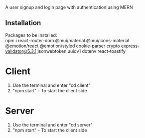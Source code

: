 A user signup and login page with authentication using MERN

## Installation

Packages to be installed: <br />
npm i react-router-dom @mui/material @mui/icons-material @emotion/react @emotion/styled cookie-parser crypto express-validator@5.3.1 jsonwebtoken uuidv1 dotenv react-toastify


# Client
1. Use the terminal and enter "cd client"
2. "npm start" - To start the client side


# Server
1. Use the terminal and enter "cd server"
2. "npm start" - To start the client side
